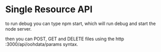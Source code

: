 #  Single Resource API

to run debug you can type npm start, which will run debug and start the node server.

then you can POST, GET and DELETE files using the http :3000/api/oohdata/params syntax.
